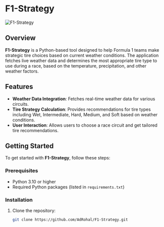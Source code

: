 # F1-Strategy

![F1-Strategy](https://cdn-9.motorsport.com/images/amp/2y3nJ7K6/s6/pirelli-tyre-detail-1.jpg) <!-- Replace with your actual image URL -->

## Overview

**F1-Strategy** is a Python-based tool designed to help Formula 1 teams make strategic tire choices based on current weather conditions. The application fetches live weather data and determines the most appropriate tire type to use during a race, based on the temperature, precipitation, and other weather factors.

## Features

- **Weather Data Integration**: Fetches real-time weather data for various circuits.
- **Tire Strategy Calculation**: Provides recommendations for tire types including Wet, Intermediate, Hard, Medium, and Soft based on weather conditions.
- **User Interaction**: Allows users to choose a race circuit and get tailored tire recommendations.

## Getting Started

To get started with **F1-Strategy**, follow these steps:

### Prerequisites

- Python 3.10 or higher
- Required Python packages (listed in `requirements.txt`)

### Installation

1. Clone the repository:

   ```bash
   git clone https://github.com/AdRohal/F1-Strategy.git
